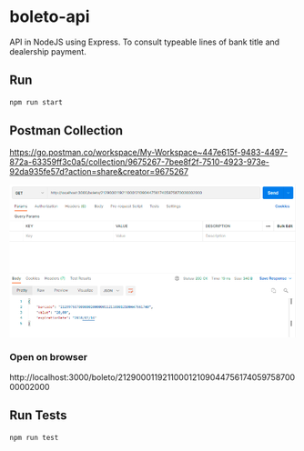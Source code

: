 # boleto-api

API in NodeJS using Express. To consult typeable lines of bank title and dealership payment.



## Run

```bash
npm run start
```

## Postman Collection

https://go.postman.co/workspace/My-Workspace~447e615f-9483-4497-872a-63359ff3c0a5/collection/9675267-7bee8f2f-7510-4923-973e-92da935fe57d?action=share&creator=9675267

![](./images/postman.png)

### Open on browser

http://localhost:3000/boleto/21290001192110001210904475617405975870000002000

## Run Tests

```bash
npm run test
```
